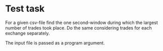 # Test task

For a given csv-file find the one second-window during which the largest number of trades took place. Do the same considering trades for each exchange separately.

The input file is passed as a program argument.